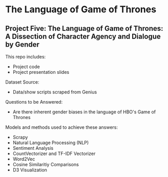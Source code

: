 # The Language of Game of Thrones
## Project Five: The Language of Game of Thrones: A Dissection of Character Agency and Dialogue by Gender  

This repo includes: 
* Project code
* Project presentation slides 

Dataset Source: 
* Data/show scripts scraped from Genius

Questions to be Answered:
* Are there inherent gender biases in the language of HBO's Game of Thrones 

Models and methods used to achieve these answers:
* Scrapy
* Natural Language Processing (NLP)
* Sentiment Analysis
* CountVectorizer and TF-IDF Vectorizer 
* Word2Vec
* Cosine Similaritiy Comparisons 
* D3 Visualization 
